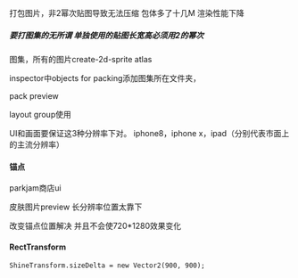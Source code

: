 打包图片，非2幂次贴图导致无法压缩 包体多了十几M 渲染性能下降

##### 要打图集的无所谓  单独使用的贴图长宽高必须用2的幂次

图集，所有的图片create-2d-sprite atlas

inspector中objects for packing添加图集所在文件夹，

pack preview



layout group使用





UI和画面要保证这3种分辨率下对。 iphone8，iphone x，ipad（分别代表市面上的主流分辨率）





#### 锚点

parkjam商店ui

皮肤图片preview 长分辨率位置太靠下

改变锚点位置解决 并且不会使720*1280效果变化



#### RectTransform

```
ShineTransform.sizeDelta = new Vector2(900, 900);
```
